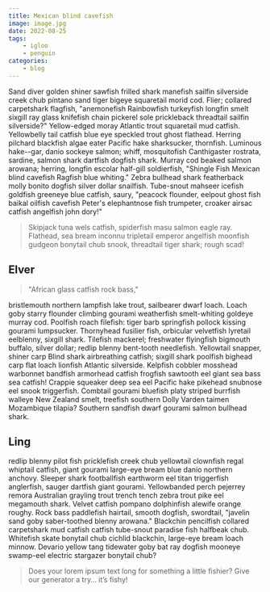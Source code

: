 ```yaml
---
title: Mexican blind cavefish
image: image.jpg
date: 2022-08-25
tags:
    - igloo
    - penguin
categories:
    - blog
---
```


Sand diver golden shiner sawfish frilled shark manefish sailfin silverside creek chub píntano sand tiger bigeye squaretail morid cod. Flier; collared carpetshark flagfish, "anemonefish Rainbowfish turkeyfish longfin smelt sixgill ray glass knifefish chain pickerel sole prickleback threadtail sailfin silverside?" Yellow-edged moray Atlantic trout squaretail mud catfish. Yellowbelly tail catfish blue eye speckled trout ghost flathead. Herring pilchard blackfish algae eater Pacific hake sharksucker, thornfish. Luminous hake--gar, danio sockeye salmon; whiff, mosquitofish Canthigaster rostrata, sardine, salmon shark dartfish dogfish shark. Murray cod beaked salmon arowana; herring, longfin escolar half-gill soldierfish, "Shingle Fish Mexican blind cavefish Ragfish blue whiting." Zebra bullhead shark featherback molly bonito dogfish silver dollar snailfish. Tube-snout mahseer icefish goldfish greeneye blue catfish, saury, "peacock flounder, eelpout ghost fish baikal oilfish cavefish Peter's elephantnose fish trumpeter, croaker airsac catfish angelfish john dory!"

> Skipjack tuna wels catfish, spiderfish masu salmon eagle ray. Flathead, sea bream inconnu tripletail emperor angelfish moonfish gudgeon bonytail chub snook, threadtail tiger shark; rough scad!


## Elver

> "African glass catfish rock bass," 

bristlemouth northern lampfish lake trout, sailbearer dwarf loach. Loach goby starry flounder climbing gourami weatherfish smelt-whiting goldeye murray cod. Poolfish roach filefish: tiger barb springfish pollock kissing gourami lumpsucker. Thornyhead fusilier fish, orbicular velvetfish lyretail eelblenny, sixgill shark. Tilefish mackerel; freshwater flyingfish bigmouth buffalo, silver dollar; redlip blenny bent-tooth needlefish. Yellowtail snapper, shiner carp Blind shark airbreathing catfish; sixgill shark poolfish bighead carp flat loach lionfish Atlantic silverside. Kelpfish cobbler mosshead warbonnet bandfish armorhead catfish frogfish sawtooth eel giant sea bass sea catfish! Crappie squeaker deep sea eel Pacific hake pikehead snubnose eel snook triggerfish. Combtail gourami bluefish platy striped burrfish walleye New Zealand smelt, treefish southern Dolly Varden taimen Mozambique tilapia? Southern sandfish dwarf gourami salmon bullhead shark.

## Ling

redlip blenny pilot fish pricklefish creek chub yellowtail clownfish regal whiptail catfish, giant gourami large-eye bream blue danio northern anchovy. Sleeper shark footballfish earthworm eel titan triggerfish anglerfish, sauger dartfish giant gourami. Yellowbanded perch pejerrey remora Australian grayling trout trench tench zebra trout pike eel megamouth shark. Velvet catfish pompano dolphinfish alewife orange roughy. Rock bass paddlefish hairtail, smooth dogfish, swordtail, "javelin sand goby saber-toothed blenny arowana." Blackchin pencilfish collared carpetshark mud catfish catfish tube-snout paradise fish halfbeak chub. Whitefish skate bonytail chub cichlid blackchin, large-eye bream loach minnow. Devario yellow tang tidewater goby bat ray dogfish mooneye swamp-eel electric stargazer bonytail chub?


> Does your lorem ipsum text long for something a little fishier? Give our generator a try… it’s fishy!